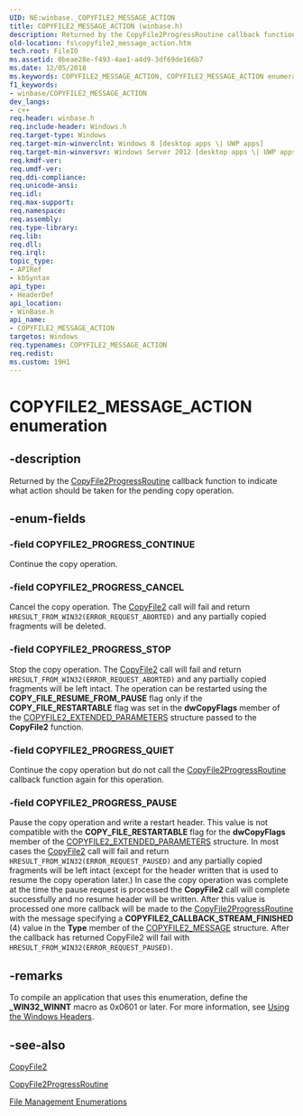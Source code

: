 ```yaml
---
UID: NE:winbase._COPYFILE2_MESSAGE_ACTION
title: COPYFILE2_MESSAGE_ACTION (winbase.h)
description: Returned by the CopyFile2ProgressRoutine callback function to indicate what action should be taken for the pending copy operation.
old-location: fs\copyfile2_message_action.htm
tech.root: FileIO
ms.assetid: 0beae28e-f493-4ae1-a4d9-3df69de166b7
ms.date: 12/05/2018
ms.keywords: COPYFILE2_MESSAGE_ACTION, COPYFILE2_MESSAGE_ACTION enumeration [Files], COPYFILE2_PROGRESS_CANCEL, COPYFILE2_PROGRESS_CONTINUE, COPYFILE2_PROGRESS_PAUSE, COPYFILE2_PROGRESS_QUIET, COPYFILE2_PROGRESS_STOP, fs.copyfile2_message_action, winbase/COPYFILE2_MESSAGE_ACTION, winbase/COPYFILE2_PROGRESS_CANCEL, winbase/COPYFILE2_PROGRESS_CONTINUE, winbase/COPYFILE2_PROGRESS_PAUSE, winbase/COPYFILE2_PROGRESS_QUIET, winbase/COPYFILE2_PROGRESS_STOP
f1_keywords:
- winbase/COPYFILE2_MESSAGE_ACTION
dev_langs:
- c++
req.header: winbase.h
req.include-header: Windows.h
req.target-type: Windows
req.target-min-winverclnt: Windows 8 [desktop apps \| UWP apps]
req.target-min-winversvr: Windows Server 2012 [desktop apps \| UWP apps]
req.kmdf-ver: 
req.umdf-ver: 
req.ddi-compliance: 
req.unicode-ansi: 
req.idl: 
req.max-support: 
req.namespace: 
req.assembly: 
req.type-library: 
req.lib: 
req.dll: 
req.irql: 
topic_type:
- APIRef
- kbSyntax
api_type:
- HeaderDef
api_location:
- WinBase.h
api_name:
- COPYFILE2_MESSAGE_ACTION
targetos: Windows
req.typenames: COPYFILE2_MESSAGE_ACTION
req.redist: 
ms.custom: 19H1
---
```


# COPYFILE2_MESSAGE_ACTION enumeration


## -description


Returned by the 
    <a href="https://docs.microsoft.com/windows/desktop/api/winbase/nc-winbase-pcopyfile2_progress_routine">CopyFile2ProgressRoutine</a> callback function to 
    indicate what action should be taken for the pending copy operation.


## -enum-fields




### -field COPYFILE2_PROGRESS_CONTINUE

Continue the copy operation.


### -field COPYFILE2_PROGRESS_CANCEL

Cancel the copy operation. The <a href="https://docs.microsoft.com/windows/desktop/api/winbase/nf-winbase-copyfile2">CopyFile2</a> call will fail 
      and return <code>HRESULT_FROM_WIN32(ERROR_REQUEST_ABORTED)</code> and 
      any partially copied fragments will be deleted.


### -field COPYFILE2_PROGRESS_STOP

Stop the copy operation. The <a href="https://docs.microsoft.com/windows/desktop/api/winbase/nf-winbase-copyfile2">CopyFile2</a> call will fail 
      and return <code>HRESULT_FROM_WIN32(ERROR_REQUEST_ABORTED)</code> and 
      any partially copied fragments will be left intact. The operation can be restarted using the 
      <b>COPY_FILE_RESUME_FROM_PAUSE</b> flag only if the 
      <b>COPY_FILE_RESTARTABLE</b> flag was set in the <b>dwCopyFlags</b> 
      member of the 
      <a href="https://docs.microsoft.com/windows/desktop/api/winbase/ns-winbase-copyfile2_extended_parameters">COPYFILE2_EXTENDED_PARAMETERS</a> structure 
      passed to the <b>CopyFile2</b> function.


### -field COPYFILE2_PROGRESS_QUIET

Continue the copy operation but do not call the 
      <a href="https://docs.microsoft.com/windows/desktop/api/winbase/nc-winbase-pcopyfile2_progress_routine">CopyFile2ProgressRoutine</a> callback function 
      again for this operation.


### -field COPYFILE2_PROGRESS_PAUSE

Pause the copy operation and write a restart header. This value is not compatible with the 
      <b>COPY_FILE_RESTARTABLE</b> flag  for the <b>dwCopyFlags</b> member of 
      the <a href="https://docs.microsoft.com/windows/desktop/api/winbase/ns-winbase-copyfile2_extended_parameters">COPYFILE2_EXTENDED_PARAMETERS</a> 
      structure. In most cases the <a href="https://docs.microsoft.com/windows/desktop/api/winbase/nf-winbase-copyfile2">CopyFile2</a> call will fail and 
      return <code>HRESULT_FROM_WIN32(ERROR_REQUEST_PAUSED)</code> and any 
      partially copied fragments will be left intact (except for the header written that is used to resume the copy 
      operation later.) In case the copy operation was complete at the time the pause request is processed the 
      <b>CopyFile2</b> call will complete successfully and no resume 
      header will be written. After this value is processed one more callback will be made to the 
      <a href="https://docs.microsoft.com/windows/desktop/api/winbase/nc-winbase-pcopyfile2_progress_routine">CopyFile2ProgressRoutine</a> with the message 
      specifying a <b>COPYFILE2_CALLBACK_STREAM_FINISHED</b> (4) value in the 
      <b>Type</b> member of the 
      <a href="https://docs.microsoft.com/windows/desktop/api/winbase/ns-winbase-copyfile2_message">COPYFILE2_MESSAGE</a> structure. After the callback has 
      returned CopyFile2 will fail with 
      <code>HRESULT_FROM_WIN32(ERROR_REQUEST_PAUSED)</code>.


## -remarks



To compile an application that uses this enumeration, define the <b>_WIN32_WINNT</b> 
    macro as 0x0601 or later. For more information, see 
    <a href="https://docs.microsoft.com/windows/desktop/WinProg/using-the-windows-headers">Using the Windows Headers</a>.




## -see-also




<a href="https://docs.microsoft.com/windows/desktop/api/winbase/nf-winbase-copyfile2">CopyFile2</a>



<a href="https://docs.microsoft.com/windows/desktop/api/winbase/nc-winbase-pcopyfile2_progress_routine">CopyFile2ProgressRoutine</a>



<a href="https://docs.microsoft.com/windows/desktop/FileIO/file-management-enumerations">File Management Enumerations</a>
 

 


